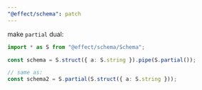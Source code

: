 ```yaml
---
"@effect/schema": patch
---
```


make `partial` dual:

```ts
import * as S from "@effect/schema/Schema";

const schema = S.struct({ a: S.string }).pipe(S.partial());

// same as:
const schema2 = S.partial(S.struct({ a: S.string }));
```
